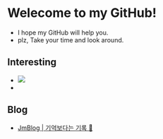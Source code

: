 # Welecome to my GitHub!
- I hope my GitHub will help you.
- plz, Take your time and look around.

## Interesting
- <img src="https://img.shields.io/badge/Python-FFD43B?style=for-the-badge&logo=python&logoColor=blue">
-    
## Blog 
- [JmBlog | 기억보다는 기록 📝](https://jm-baek.tistory.com/)
